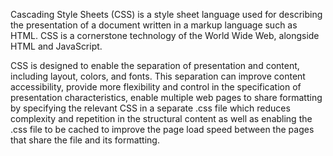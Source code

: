 Cascading Style Sheets (CSS) is a style sheet language used for describing the presentation of a document written in a markup language such as HTML. CSS is a cornerstone technology of the World Wide Web, alongside HTML and JavaScript.

CSS is designed to enable the separation of presentation and content, including layout, colors, and fonts. This separation can improve content accessibility, provide more flexibility and control in the specification of presentation characteristics, enable multiple web pages to share formatting by specifying the relevant CSS in a separate .css file which reduces complexity and repetition in the structural content as well as enabling the .css file to be cached to improve the page load speed between the pages that share the file and its formatting.